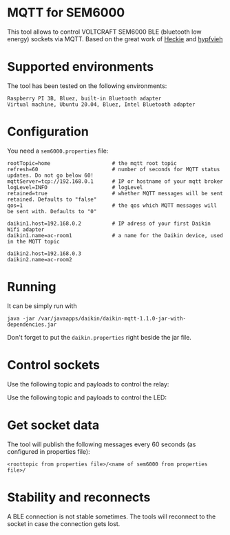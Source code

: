# MQTT for SEM6000


This tool allows to control VOLTCRAFT SEM6000 BLE (bluetooth low energy) sockets via MQTT.
Based on the great work of [Heckie](https://github.com/Heckie75/voltcraft-sem-6000) and [hypfvieh](https://github.com/hypfvieh/bluez-dbus)

# Supported environments
The tool has been tested on the following environments:

```
Raspberry PI 3B, Bluez, built-in Bluetooth adapter
Virtual machine, Ubuntu 20.04, Bluez, Intel Bluetooth adapter
```


# Configuration
You need a `sem6000.properties` file:

```
rootTopic=home                    # the mqtt root topic
refresh=60                        # number of seconds for MQTT status updates. Do not go below 60!
mqttServer=tcp://192.168.0.1      # IP or hostname of your mqtt broker
logLevel=INFO                     # logLevel
retained=true                     # whether MQTT messages will be sent retained. Defaults to "false"
qos=1                             # the qos which MQTT messages will be sent with. Defaults to "0"

daikin1.host=192.168.0.2          # IP adress of your first Daikin Wifi adapter
daikin1.name=ac-room1             # a name for the Daikin device, used in the MQTT topic

daikin2.host=192.168.0.3
daikin2.name=ac-room2
```

# Running
It can be simply run with

`java -jar /var/javaapps/daikin/daikin-mqtt-1.1.0-jar-with-dependencies.jar`

Don't forget to put the `daikin.properties` right beside the jar file.


# Control sockets
Use the following topic and payloads to control the relay:

Use the following topic and payloads to control the LED:


# Get socket data
The tool will publish the following messages every 60 seconds (as configured in properties file):

```
<roottopic from properties file>/<name of sem6000 from properties file>/
```

# Stability and reconnects
A BLE connection is not stable sometimes. The tools will reconnect to the socket in case the connection gets lost.
